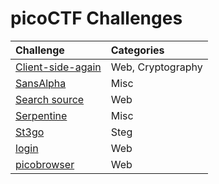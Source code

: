 # picoCTF Challenges



| Challenge | Categories |
| :----| :-------- |
| [Client-side-again](./Client-side-again/Client-side-again-Solution.md) | Web, Cryptography |
| [SansAlpha](./SansAlpha/SansAlpha-Solution.md) | Misc |
| [Search source](./Search%20source/Search-source-Solution.md) | Web |
| [Serpentine](./Serpentine/Serpentine-Solution.md) | Misc |
| [St3go](./St3go/St3go-Solution.md) | Steg |
| [login](./login/login-Solution.md) | Web |
| [picobrowser](./picobrowser/picobrowser-Solution.md) | Web |

